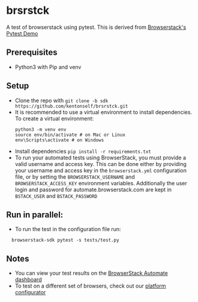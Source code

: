 # brsrstck

A test of browserstack using pytest. This is derived from [Browserstack's Pytest Demo](https://github.com/browserstack/pytest-browserstack)

## Prerequisites

* Python3 with Pip and venv

## Setup

* Clone the repo with `git clone -b sdk https://github.com/kentonself/brsrstck.git`
* It is recommended to use a virtual environment to install dependencies. To create a virtual environment:
  ```
  python3 -m venv env
  source env/bin/activate # on Mac or Linux
  env\Scripts\activate # on Windows
  ```
* Install dependencies `pip install -r requirements.txt`
* To run your automated tests using BrowserStack, you must provide a valid username and access key. This can be done either by providing your username and access key in the `browserstack.yml` configuration file, or by setting the `BROWSERSTACK_USERNAME` and `BROWSERSTACK_ACCESS_KEY` environment variables. Additionally the user login and password for automate.browserstack.com are kept in `BSTACK_USER`  and `BSTACK_PASSWORD`

## Run in parallel:
* To run the test in the configuration file run:
```
  browserstack-sdk pytest -s tests/test.py
```


## Notes
* You can view your test results on the [BrowserStack Automate dashboard](https://www.browserstack.com/automate)
* To test on a different set of browsers, check out our [platform configurator](https://www.browserstack.com/automate/python#setting-os-and-browser)
